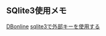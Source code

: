 ## SQlite3使用メモ

[DBonline](https://www.dbonline.jp/sqlite/)
[sqlite3で外部キーを使用する](https://sym.me/page/p/26)

